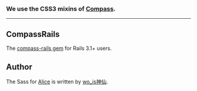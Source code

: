 ### We use the CSS3 mixins of [Compass](http://beta.compass-style.org/).
---

## CompassRails
The [compass-rails gem](https://github.com/Compass/compass-rails) for Rails 3.1+ users.

## Author
The Sass for [Alice](https://github.com/alipay/Alice) is written by [wo_is神仙](http://mrzhang.me).